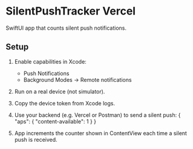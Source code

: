 # SilentPushTracker Vercel

SwiftUI app that counts silent push notifications.

## Setup

1. Enable capabilities in Xcode:
   - Push Notifications
   - Background Modes → Remote notifications

2. Run on a real device (not simulator).

3. Copy the device token from Xcode logs.

4. Use your backend (e.g. Vercel or Postman) to send a silent push:
   {
     "aps": {
       "content-available": 1
     }
   }

5. App increments the counter shown in ContentView each time a silent push is received.